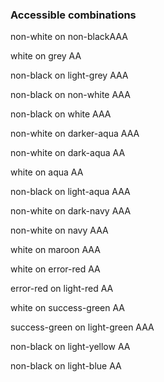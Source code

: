 ### Accessible combinations
<p class="guide-colour-block bg-non-black">non-white on non-black<span class="inverted">AAA</span></p>
<p class="guide-colour-block bg-grey">white on grey <span class="inverted">AA</span></p>
<p class="guide-colour-block bg-light-grey">non-black on light-grey <span class="inverted">AAA</span></p>
<p class="guide-colour-block bg-non-white">non-black on non-white <span class="inverted">AAA</span></p>
<p class="guide-colour-block bg-white">non-black on white <span class="inverted">AAA</span></p>
<p class="guide-colour-block bg-darker-aqua">non-white on darker-aqua <span class="inverted">AAA</span></p>
<p class="guide-colour-block bg-dark-aqua">non-white on dark-aqua <span class="inverted">AA</span></p>
<p class="guide-colour-block bg-aqua">white on aqua <span class="inverted">AA</span></p>
<p class="guide-colour-block bg-light-aqua">non-black on light-aqua <span class="inverted">AAA</span></p>
<p class="guide-colour-block bg-dark-navy">non-white on dark-navy <span class="inverted">AAA</span></p>
<p class="guide-colour-block bg-navy">non-white on navy <span class="inverted">AAA</span></p>
<p class="guide-colour-block bg-maroon">white on maroon <span class="inverted">AAA</span></p>
<p class="guide-colour-block bg-error-red">white on error-red  <span class="inverted">AA</span></p>
<p class="guide-colour-block bg-light-red">error-red on light-red <span class="inverted">AA</span></p>
<p class="guide-colour-block bg-success-green">white on success-green <span class="inverted">AA</span></p>
<p class="guide-colour-block bg-light-green">success-green on light-green <span class="inverted">AAA</span></p>
<p class="guide-colour-block bg-light-yellow">non-black on light-yellow <span class="inverted">AA</span></p>
<p class="guide-colour-block bg-light-blue">non-black on light-blue <span class="inverted">AA</span></p>
